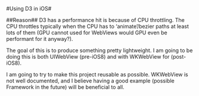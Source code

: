 #Using D3 in iOS#

##Reason##
D3 has a performance hit is because of CPU throttling.
The CPU throttles typically when the CPU has to ‘animate’/bezier paths at least lots of them (GPU cannot used for WebViews would GPU even be performant for it anyway?).

The goal of this is to produce something pretty lightweight.
I am going to be doing this is both UIWebView (pre-iOS8) and with WKWebView for (post-iOS8).

I am going to try to make this project reusable as possible. WKWebView is not well documented, and I believe having a good example (possible Framework in the future) will be beneficial to all.
